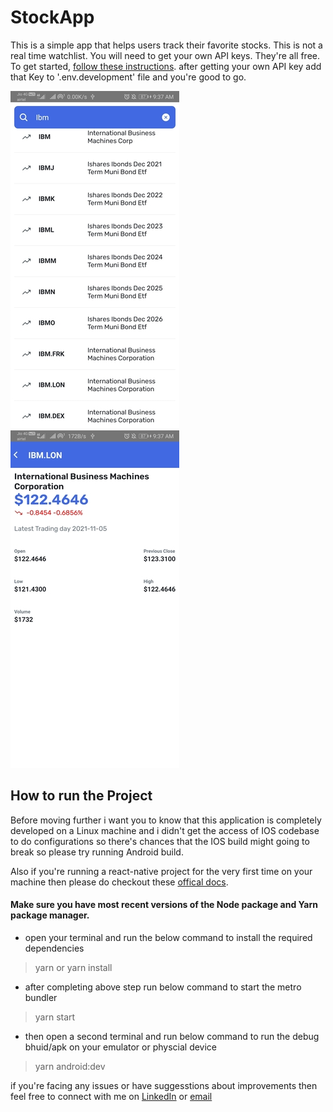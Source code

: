 # StockApp
This is a simple app that helps users track their favorite stocks. This is not a real time watchlist. You will need to get your own API keys. They're all free. To get started, [follow these instructions](https://www.alphavantage.co/support/#api-key).
after getting your own API key add that Key to '.env.development' file and you're good to go.

![Screenshot-2](https://github.com/priyanshu2000/StockApp/blob/main/src/assets/images/Screenshot_2.jpg)
![Screenshot-1](https://github.com/priyanshu2000/StockApp/blob/main/src/assets/images/Screenshot_1.jpg)


## How to run the Project
Before moving further i want you to know that this application is completely developed on a Linux machine and i didn't get the access of IOS codebase to do configurations so there's chances that the IOS build might going to break so please try running Android build.

Also if you're running a react-native project for the very first time on your machine then please do checkout these [offical docs](https://reactnative.dev/docs/environment-setup).

#### Make sure you have most recent versions of the Node package and Yarn package manager.

* open your terminal and run the below command to install the required dependencies

> yarn or yarn install

* after completing above step run below command to start the metro bundler

> yarn start

* then open a second terminal and run below command to run the debug bhuid/apk on your emulator or physcial device

> yarn android:dev

if you're facing any issues or have suggesstions about improvements then feel free to connect with me on [LinkedIn](https://www.linkedin.com/in/priyanshu-bhojane2000/) or [email](priyanshubhojane685@gmail.com)
